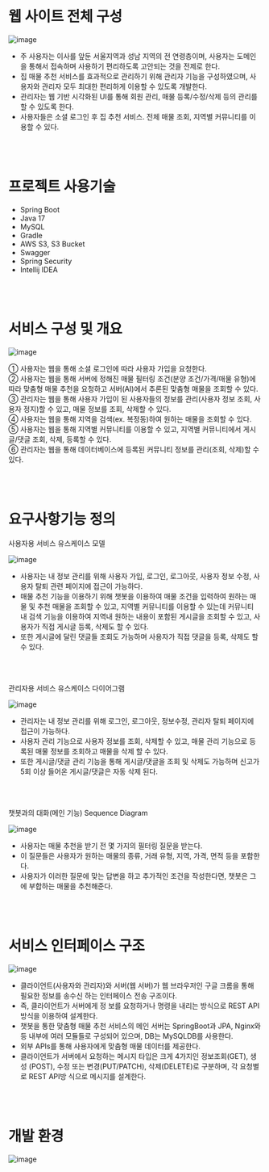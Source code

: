 # 웹 사이트 전체 구성
![image](https://github.com/gachon-graduate-project1/Backend/assets/109260733/50783483-511d-4b31-b80f-82b1955f39b7)

- 주 사용자는 이사를 앞둔 서울지역과 성남 지역의 전 연령층이며, 사용자는 도메인을 통해서 접속하며 사용하기 편리하도록 고안되는 것을 전제로 한다. 
- 집 매물 추천 서비스를 효과적으로 관리하기 위해 관리자 기능을 구성하였으며, 사용자와 관리자 모두 최대한 편리하게 이용할 수 있도록 개발한다. 
- 관리자는 웹 기반 시각화된 UI를 통해 회원 관리, 매물 등록/수정/삭제 등의 관리를 할 수 있도록 한다.
- 사용자들은 소셜 로그인 후 집 추천 서비스. 전체 매물 조회, 지역별 커뮤니티를 이용할 수 있다.

<br></br>

# 프로젝트 사용기술
- Spring Boot
- Java 17
- MySQL
- Gradle
- AWS S3, S3 Bucket
- Swagger
- Spring Security
- Intellij IDEA


<br></br>

# 서비스 구성 및 개요

![image](https://github.com/gachon-graduate-project1/Backend/assets/109260733/3f50b790-5f18-4388-aa47-e0b012ef0069)

① 사용자는 웹을 통해 소셜 로그인에 따라 사용자 가입을 요청한다. </br>
② 사용자는 웹을 통해 서버에 정해진 매물 필터링 조건(분양 조건/가격/매물 유형)에 따라 맞춤형 매물 추천을 요청하고 서버(AI)에서 추론된 맞춤형 매물을 조회할 수 있다. </br>
③ 관리자는 웹을 통해 사용자 가입이 된 사용자들의 정보를 관리(사용자 정보 조회, 사용자 정지)할 수 있고, 매물 정보를 조회, 삭제할 수 있다. </br>
④ 사용자는 웹을 통해 지역을 검색(ex. 복정동)하여 원하는 매물을 조회할 수 있다. </br>
⑤ 사용자는 웹을 통해 지역별 커뮤니티를 이용할 수 있고, 지역별 커뮤니티에서 게시글/댓글 조회, 삭제, 등록할 수 있다. </br>
⑥ 관리자는 웹을 통해 데이터베이스에 등록된 커뮤니티 정보를 관리(조회, 삭제)할 수 있다. </br>

<br></br>

# 요구사항기능 정의

사용자용 서비스 유스케이스 모델

![image](https://github.com/gachon-graduate-project1/Backend/assets/109260733/e6f4128b-6514-467e-9dab-83aa652be3fe)

- 사용자는 내 정보 관리를 위해 사용자 가입, 로그인, 로그아웃, 사용자 정보 수정, 사용자 탈퇴 관련 페이지에 접근이 가능하다.
- 매물 추천 기능을 이용하기 위해 챗봇을 이용하여 매물 조건을 입력하여 원하는 매물 및 추천 매물을 조회할 수 있고, 지역별 커뮤니티를 이용할 수 있는데 커뮤니티 내 검색 기능을 이용하여 지역내 원하는 내용이 포함된 게시글을 조회할 수 있고, 사용자가 직접 게시글 등록, 삭제도 할 수 있다.
- 또한 게시글에 달린 댓글들 조회도 가능하며 사용자가 직접 댓글을 등록, 삭제도 할 수 있다.
  
<br></br>

관리자용 서비스 유스케이스 다이어그램

![image](https://github.com/gachon-graduate-project1/Backend/assets/109260733/06401f6d-bc6c-4d1d-a208-7e1f3b4c5620)

- 관리자는 내 정보 관리를 위해 로그인, 로그아웃, 정보수정, 관리자 탈퇴 페이지에 접근이 가능하다.
- 사용자 관리 기능으로 사용자 정보를 조회, 삭제할 수 있고, 매물 관리 기능으로 등록된 매물 정보를 조회하고 매물을 삭제 할 수 있다.
- 또한 게시글/댓글 관리 기능을 통해 게시글/댓글을 조회 및 삭제도 가능하며 신고가 5회 이상 들어온 게시글/댓글은 자동 삭제 된다.

<br></br>

챗봇과의 대화(메인 기능) Sequence Diagram

![image](https://github.com/gachon-graduate-project1/Backend/assets/109260733/58ac68e1-d05f-4b53-9237-507cb3d2d65b)

- 사용자는 매물 추천을 받기 전 몇 가지의 필터링 질문을 받는다.
- 이 질문들은 사용자가 원하는 매물의 종류, 거래 유형, 지역, 가격, 면적 등을 포함한다.
- 사용자가 이러한 질문에 맞는 답변을 하고 추가적인 조건을 작성한다면, 챗봇은 그에 부합하는 매물을 추천해준다.  


<br></br>
# 서비스 인터페이스 구조

![image](https://github.com/gachon-graduate-project1/Backend/assets/109260733/cc7a9b3e-3976-4188-aec8-7af0a0a9d2c9)

- 클라이언트(사용자와 관리자)와 서버(웹 서버)가 웹 브라우저인 구글 크롬을 통해 필요한 정보를 송수신 하는 인터페이스 전송 구조이다.
- 즉, 클라이언트가 서버에게 정 보를 요청하거나 명령을 내리는 방식으로 REST API 방식을 이용하여 설계한다.
- 챗봇을 통한 맞춤형 매물 추천 서비스의 메인 서버는 SpringBoot과 JPA, Nginx와 등 내부에 여러 모듈들로 구성되어 있으며, DB는 MySQLDB를 사용한다.
- 외부 APIs를 통해 사용자에게 맞춤형 매물 데이터를 제공한다.
- 클라이언트가 서버에서 요청하는 메시지 타입은 크게 4가지인 정보조회(GET), 생성 (POST), 수정 또는 변경(PUT/PATCH), 삭제(DELETE)로 구분하며, 각 요청별로 REST API방 식으로 메시지를 설계한다.

<br></br>
# 개발 환경

![image](https://github.com/gachon-graduate-project1/Backend/assets/109260733/02d6b305-1827-48d6-9ea2-2792c08df3e7)


  
